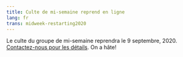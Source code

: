```yaml
---
title: Culte de mi-semaine reprend en ligne
lang: fr
trans: midweek-restarting2020
---
```

Le culte du groupe de mi-semaine reprendra le 9 septembre, 2020. [Contactez-nous pour les détails](/contact-fr). On a hâte!
